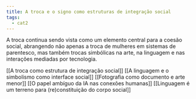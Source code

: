 ```yaml
---
title: A troca e o signo como estruturas de integração social
tags:
  - cat2
---
```

A troca continua sendo vista como um elemento central para a coesão social, abrangendo não apenas a troca de mulheres em sistemas de parentesco, mas também trocas simbólicas na arte, na linguagem e nas interações mediadas por tecnologia.

[[A troca como estrutura de integração social]]
[[A linguagem e o simbolismo como interface social]]
[[Fotografia como documento e arte menor]]
[[O papel ambíguo da IA nas conexões humanas]]
[[Linguagem é um terreno para (re)constituição do corpo social]]
